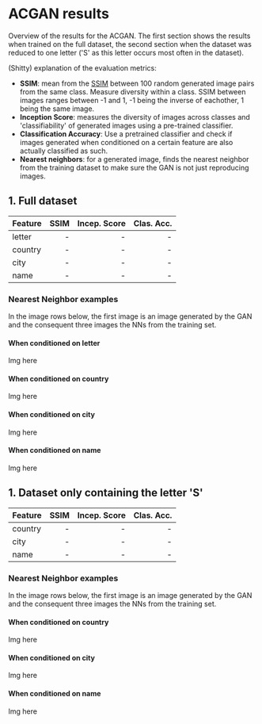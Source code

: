 # ACGAN results

Overview of the results for the ACGAN. The first section shows the results when trained on the full dataset, the second section when the dataset was reduced to one letter ('S' as this letter occurs most often in the dataset). 

(Shitty) explanation of the evaluation metrics:

* __SSIM__: mean from the [SSIM](https://en.wikipedia.org/wiki/Structural_similarity) between 100 random generated image pairs from the same class. Measure diversity within a class. SSIM between images ranges between -1 and 1, -1 being the inverse of eachother, 1 being the same image.
* __Inception Score__: measures the diversity of images across classes and 'classifiability' of generated images using a pre-trained classifier.
* __Classification Accuracy__: Use a pretrained classifier and check if images generated when conditioned on a certain feature are also actually classified as such. 
* __Nearest neighbors__: for a generated image, finds the nearest neighbor from the training dataset to make sure the GAN is not just reproducing images.

## 1. Full dataset 

| Feature       | SSIM          | Incep. Score  | Clas. Acc. |
| ------------- |--------------:| -------------:| ----------:|
| letter        | -             | -             | -          |
| country       | -             | -             | -          |
| city          | -             | -             | -          |
| name          | -             | -             | -          |

### Nearest Neighbor examples
In the image rows below, the first image is an image generated by the GAN and the consequent three images the NNs from the training set. 

#### When conditioned on letter
Img here

#### When conditioned on country
Img here

#### When conditioned on city
Img here

#### When conditioned on name
Img here



## 1. Dataset only containing the letter 'S' 

| Feature       | SSIM          | Incep. Score  | Clas. Acc. |
| ------------- |--------------:| -------------:| ----------:|
| country       | -             | -             | -          |
| city          | -             | -             | -          |
| name          | -             | -             | -          |

### Nearest Neighbor examples
In the image rows below, the first image is an image generated by the GAN and the consequent three images the NNs from the training set. 

#### When conditioned on country
Img here

#### When conditioned on city
Img here

#### When conditioned on name
Img here
